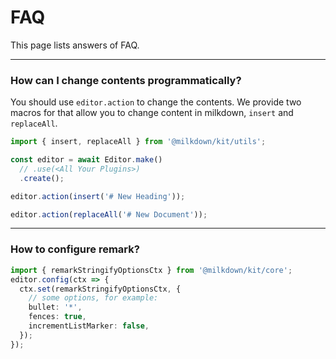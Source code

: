 # FAQ

This page lists answers of FAQ.

---

### How can I change contents programmatically?

You should use `editor.action` to change the contents.
We provide two macros for that allow you to change content in milkdown, `insert` and `replaceAll`.

```typescript
import { insert, replaceAll } from '@milkdown/kit/utils';

const editor = await Editor.make()
  // .use(<All Your Plugins>)
  .create();

editor.action(insert('# New Heading'));

editor.action(replaceAll('# New Document'));
```

---

### How to configure remark?

```typescript
import { remarkStringifyOptionsCtx } from '@milkdown/kit/core';
editor.config(ctx => {
  ctx.set(remarkStringifyOptionsCtx, {
    // some options, for example:
    bullet: '*',
    fences: true,
    incrementListMarker: false,
  });
});
```
